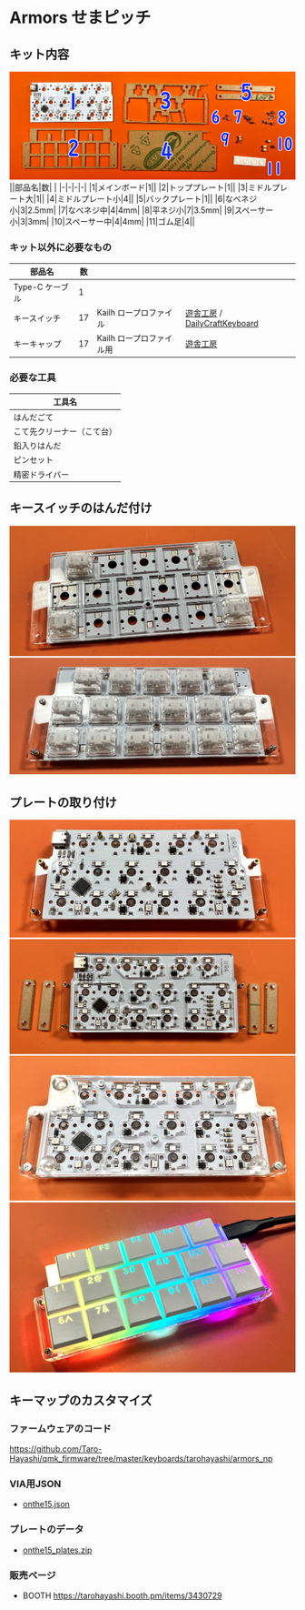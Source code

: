 # Armors せまピッチ

## キット内容
![](img/IMG_6580.jpg)  
||部品名|数| |
|-|-|-|-|
|1|メインボード|1||
|2|トッププレート|1||
|3|ミドルプレート大|1||
|4|ミドルプレート小|4||
|5|バックプレート|1||
|6|なべネジ小|3|2.5mm|
|7|なべネジ中|4|4mm|
|8|平ネジ小|7|3.5mm|
|9|スペーサー小|3|3mm|
|10|スペーサー中|4|4mm|
|11|ゴム足|4||

### キット以外に必要なもの
|部品名|数|||
|-|-|-|-|
|Type-C ケーブル|1|||
|キースイッチ|17|Kailh ロープロファイル|[遊舎工房](https://shop.yushakobo.jp/products/pg1350) / [DailyCraftKeyboard](https://shop.dailycraft.jp/collections/choc-switches)|
|キーキャップ|17|Kailh ロープロファイル用|[遊舎工房](https://shop.yushakobo.jp/collections/keycaps/For-Choc-v1)|

### 必要な工具
|工具名|
|-|
|はんだごて|
|こて先クリーナー（こて台）|
|鉛入りはんだ|
|ピンセット|
|精密ドライバー|

## キースイッチのはんだ付け
![](img/IMG_4949.jpg)  
![](img/IMG_4953.jpg)  

## プレートの取り付け
![](img/IMG_4954.jpg)  
![](img/IMG_4955.jpg)  
![](img/IMG_4957.jpg)  
![](img/IMG_4963.jpg)  

## キーマップのカスタマイズ

### ファームウェアのコード
https://github.com/Taro-Hayashi/qmk_firmware/tree/master/keyboards/tarohayashi/armors_np

### VIA用JSON
- [onthe15.json](https://github.com/Taro-Hayashi/On-the-15/releases/download/0.16.6/armors_np.json)

### プレートのデータ
- [onthe15_plates.zip](https://github.com/Taro-Hayashi/On-the-15/releases/download/0.16.6/armors_np.zip)

### 販売ページ
- BOOTH https://tarohayashi.booth.pm/items/3430729
